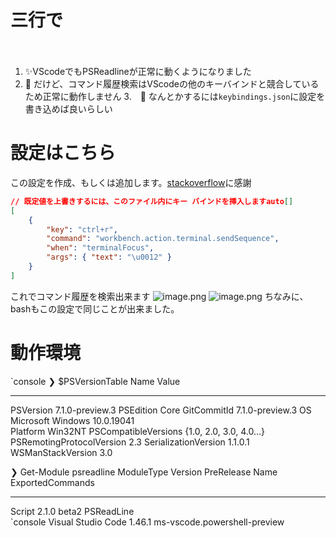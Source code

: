 <!--
title:   VScodeでもPowershellでコマンド履歴検索をしたい
tags:    PowerShell,VSCode
id:      712f19366ee1ef9dbdfd
private: false
-->
# 三行で
　
1. :sparkles:VScodeでもPSReadlineが正常に動くようになりました
2. :rotating_light: だけど、コマンド履歴検索はVScodeの他のキーバインドと競合しているため正常に動作しません
3.　:wrench: なんとかするには`keybindings.json`に設定を書き込めば良いらしい

# 設定はこちら

この設定を作成、もしくは追加します。[stackoverflow](https://stackoverflow.com/questions/60857148/vs-code-terminal-history-search-windows-powershell)に感謝

```json:keybindings.json
// 既定値を上書きするには、このファイル内にキー バインドを挿入しますauto[]
[
    {
        "key": "ctrl+r",
        "command": "workbench.action.terminal.sendSequence",
        "when": "terminalFocus",
        "args": { "text": "\u0012" }
    }
]
```

これでコマンド履歴を検索出来ます
![image.png](https://qiita-image-store.s3.ap-northeast-1.amazonaws.com/0/107934/a5d25daf-0382-3c1a-59dd-e4b40aea5563.png)
![image.png](https://qiita-image-store.s3.ap-northeast-1.amazonaws.com/0/107934/8b69bd8e-8027-071c-758c-8c95ff05b952.png)
ちなみに、bashもこの設定で同じことが出来ました。

# 動作環境
`console
❯ $PSVersionTable
Name                           Value          
----                           -----
PSVersion                      7.1.0-preview.3
PSEdition                      Core
GitCommitId                    7.1.0-preview.3
OS                             Microsoft Windows 10.0.19041                                                     
Platform                       Win32NT
PSCompatibleVersions           {1.0, 2.0, 3.0, 4.0…}       
PSRemotingProtocolVersion      2.3
SerializationVersion           1.1.0.1
WSManStackVersion              3.0

❯ Get-Module psreadline 
ModuleType Version    PreRelease Name                                ExportedCommands
---------- -------    ---------- ----                                ----------------
Script     2.1.0      beta2      PSReadLine  
`console
Visual Studio Code 1.46.1
ms-vscode.powershell-preview
